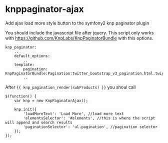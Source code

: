 # knppaginator-ajax
Add ajax load more style button to the symfony2 knp paginator plugin

You should include the javascript file after jquery. This script only works with https://github.com/KnpLabs/KnpPaginatorBundle with this options.

```
knp_paginator:
    ..
    default_options:
        ..
    template:
        pagination: KnpPaginatorBundle:Pagination:twitter_bootstrap_v3_pagination.html.twig
        ..
```
        
After `{{ knp_pagination_render(subProducts) }}` you shoul call

```
$(function() {
    var knp = new KnpPaginatorAjax();

    knp.init({
        'loadMoreText': 'Load More', //load more text
        'elementsSelector': '#elements', //this is where the script will append and search results
        'paginationSelector': 'ul.pagination', //pagination selector
    });
});
```
